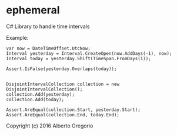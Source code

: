 # ephemeral
C# Library to handle time intervals

Example:

```
var now = DateTimeOffset.UtcNow;
Interval yesterday = Interval.CreateOpen(now.AddDays(-1), now);
Interval today = yesterday.Shift(TimeSpan.FromDays(1));

Assert.IsFalse(yesterday.Overlaps(today));


DisjointIntervalCollection collection = new DisjointIntervalCollection();
collection.Add(yesterday);
collection.Add(today);

Assert.AreEqual(collection.Start, yesterday.Start);
Assert.AreEqual(collection.End, today.End);

```


Copyright (c) 2016 Alberto Gregorio

